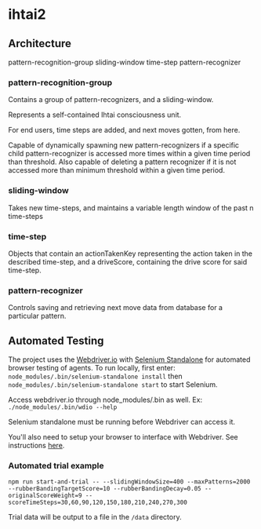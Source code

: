 # ihtai2

## Architecture
pattern-recognition-group
  sliding-window
    time-step
  pattern-recognizer

### pattern-recognition-group
Contains a group of pattern-recognizers, and a sliding-window.

Represents a self-contained Ihtai consciousness unit.

For end users, time steps are added, and next moves gotten, from here.

Capable of dynamically spawning new pattern-recognizers if a specific child pattern-recognizer is 
accessed more times within a given time period than threshold. Also capable of deleting a pattern recognizer
if it is not accessed more than minimum threshold within a given time period.

### sliding-window
Takes new time-steps, and maintains a variable length window of the past n time-steps


### time-step
Objects that contain an actionTakenKey representing the action taken in the described time-step,
and a driveScore, containing the drive score for said time-step.


### pattern-recognizer
Controls saving and retrieving next move data from database for a particular pattern. 

## Automated Testing
The project uses the [Webdriver.io](http://webdriver.io/) with [Selenium Standalone](https://github.com/vvo/selenium-standalone) for automated browser testing of agents.
To run locally, first enter:
`node_modules/.bin/selenium-standalone install` then
`node_modules/.bin/selenium-standalone start` to start Selenium.

Access webdriver.io through node_modules/.bin as well. Ex:
`./node_modules/.bin/wdio --help`

Selenium standalone must be running before Webdriver can access it.

You'll also need to setup your browser to interface with Webdriver. See instructions [here](http://webdriver.io/guide/getstarted/install.html#Setup-Chrome).

### Automated trial example
`npm run start-and-trial -- --slidingWindowSize=400 --maxPatterns=2000 --rubberBandingTargetScore=10 --rubberBandingDecay=0.05 --originalScoreWeight=9 --scoreTimeSteps=30,60,90,120,150,180,210,240,270,300`

Trial data will be output to a file in the `/data` directory.
